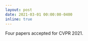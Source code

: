 ```yaml
---
layout: post
date: 2021-03-01 00:00:00-0400
inline: true
---
```


Four papers accepted for CVPR 2021.
